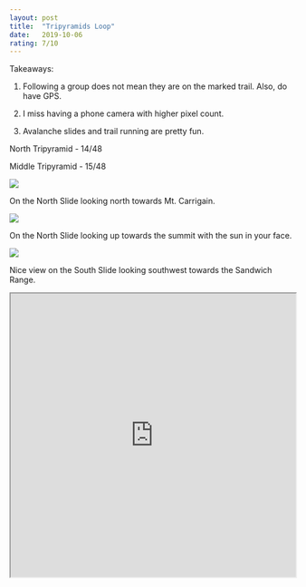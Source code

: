 ```yaml
---
layout: post
title:  "Tripyramids Loop"
date:   2019-10-06
rating: 7/10
---
```


Takeaways:

1. Following a group does not mean they are on the marked trail. Also, do have GPS.

2. I miss having a phone camera with higher pixel count.

3. Avalanche slides and trail running are pretty fun.

North Tripyramid - 14/48

Middle Tripyramid - 15/48

![](../../../images/northSlide.jpg)

On the North Slide looking north towards Mt. Carrigain.



![](../../../images/northSlide2.jpg)

On the North Slide looking up towards the summit with the sun in your face.



![](../../../images/southSlide.jpg)

Nice view on the South Slide looking southwest towards the Sandwich Range.



<iframe width="100%" height="500px" src="https://caltopo.com/m/DJ8T"></iframe>
